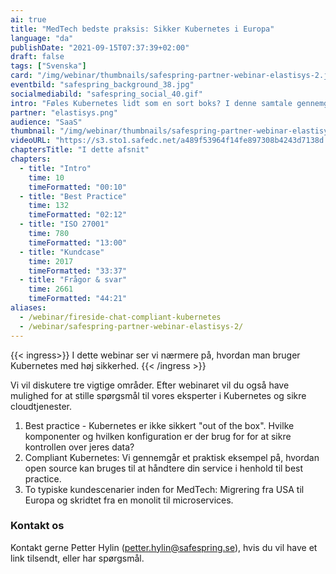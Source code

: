 ```yaml
---
ai: true
title: "MedTech bedste praksis: Sikker Kubernetes i Europa"
language: "da"
publishDate: "2021-09-15T07:37:39+02:00"
draft: false
tags: ["Svenska"]
card: "/img/webinar/thumbnails/safespring-partner-webinar-elastisys-2.jpg"
eventbild: "safespring_background_38.jpg"
socialmediabild: "safespring_social_40.gif"
intro: "Føles Kubernetes lidt som en sort boks? I denne samtale gennemgår vi, hvordan du bruger Kubernetes i produktion på en sikker måde."
partner: "elastisys.png"
audience: "SaaS"
thumbnail: "/img/webinar/thumbnails/safespring-partner-webinar-elastisys-2.jpg"
videoURL: "https://s3.sto1.safedc.net/a489f53964f14fe897308b4243d7138d:processedvideos/safespring-partner-webinar-elastisys-2/master.m3u8"
chaptersTitle: "I dette afsnit"
chapters:
  - title: "Intro"
    time: 10
    timeFormatted: "00:10"
  - title: "Best Practice"
    time: 132
    timeFormatted: "02:12"
  - title: "ISO 27001"
    time: 780
    timeFormatted: "13:00"
  - title: "Kundcase"
    time: 2017
    timeFormatted: "33:37"
  - title: "Frågor & svar"
    time: 2661
    timeFormatted: "44:21"
aliases:
  - /webinar/fireside-chat-compliant-kubernetes
  - /webinar/safespring-partner-webinar-elastisys-2/
---
```

{{< ingress>}}
I dette webinar ser vi nærmere på, hvordan man bruger Kubernetes med høj sikkerhed.
{{< /ingress >}}

Vi vil diskutere tre vigtige områder. Efter webinaret vil du også have mulighed for at stille spørgsmål til vores eksperter i Kubernetes og sikre cloudtjenester.

1. Best practice - Kubernetes er ikke sikkert "out of the box". Hvilke komponenter og hvilken konfiguration er der brug for for at sikre kontrollen over jeres data?
2. Compliant Kubernetes: Vi gennemgår et praktisk eksempel på, hvordan open source kan bruges til at håndtere din service i henhold til best practice.
3. To typiske kundescenarier inden for MedTech: Migrering fra USA til Europa og skridtet fra en monolit til microservices.

### Kontakt os

Kontakt gerne Petter Hylin (petter.hylin@safespring.se), hvis du vil have et link tilsendt, eller har spørgsmål.